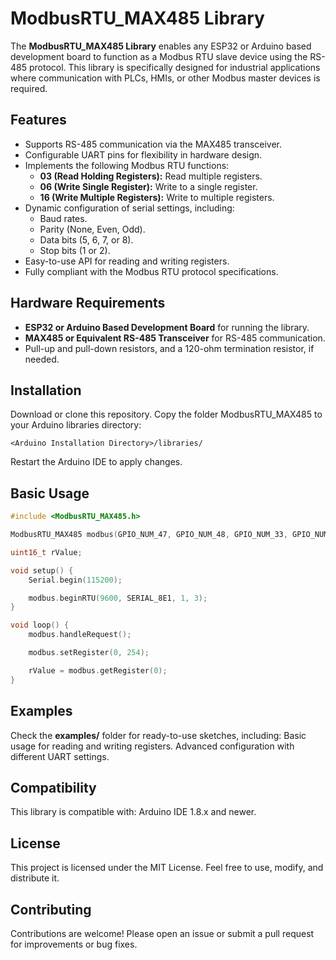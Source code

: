 # ModbusRTU_MAX485 Library

The **ModbusRTU_MAX485 Library** enables any ESP32 or Arduino based development board to function as a Modbus RTU slave device using the RS-485 protocol. This library is specifically designed for industrial applications where communication with PLCs, HMIs, or other Modbus master devices is required.

## Features
- Supports RS-485 communication via the MAX485 transceiver.
- Configurable UART pins for flexibility in hardware design.
- Implements the following Modbus RTU functions:
	- **03 (Read Holding Registers):** Read multiple registers.
	- **06 (Write Single Register):** Write to a single register.
	- **16 (Write Multiple Registers):** Write to multiple registers.
- Dynamic configuration of serial settings, including:
	- Baud rates.
	- Parity (None, Even, Odd).
	- Data bits (5, 6, 7, or 8).
	- Stop bits (1 or 2).
- Easy-to-use API for reading and writing registers.
- Fully compliant with the Modbus RTU protocol specifications.

## Hardware Requirements
- **ESP32 or Arduino Based Development Board** for running the library.
- **MAX485 or Equivalent RS-485 Transceiver** for RS-485 communication.
- Pull-up and pull-down resistors, and a 120-ohm termination resistor, if needed.

## Installation
Download or clone this repository.
Copy the folder ModbusRTU_MAX485 to your Arduino libraries directory:
```
<Arduino Installation Directory>/libraries/
```
Restart the Arduino IDE to apply changes.

## Basic Usage
```cpp
#include <ModbusRTU_MAX485.h>

ModbusRTU_MAX485 modbus(GPIO_NUM_47, GPIO_NUM_48, GPIO_NUM_33, GPIO_NUM_34);

uint16_t rValue;

void setup() {
    Serial.begin(115200);

    modbus.beginRTU(9600, SERIAL_8E1, 1, 3);
}

void loop() {
    modbus.handleRequest();

    modbus.setRegister(0, 254);

    rValue = modbus.getRegister(0);
}
```

## Examples
Check the **examples/** folder for ready-to-use sketches, including:
Basic usage for reading and writing registers.
Advanced configuration with different UART settings.

## Compatibility
This library is compatible with:
Arduino IDE 1.8.x and newer.

## License
This project is licensed under the MIT License. Feel free to use, modify, and distribute it.

## Contributing
Contributions are welcome! Please open an issue or submit a pull request for improvements or bug fixes.
